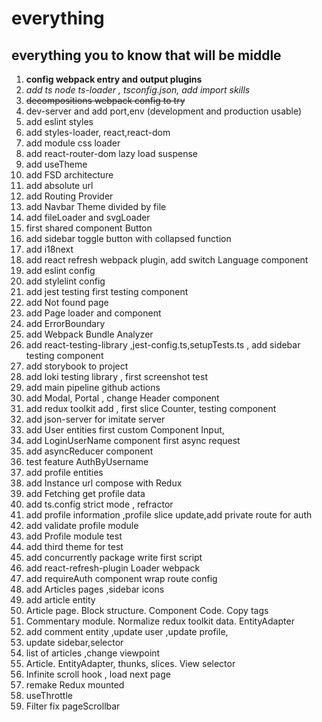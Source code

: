 # everything
## everything you to know that will be middle 
1. **config webpack entry and output plugins**
2. *add ts node ts-loader , tsconfig.json, add import skills* 
3. ~~decompositions webpack config to try~~
4. dev-server and add port,env (development and production usable)
5. add eslint styles 
6. add styles-loader, react,react-dom 
7. add module css loader 
8. add react-router-dom lazy load suspense 
9.  add useTheme 
10. add FSD architecture 
11. add absolute url 
12. add Routing Provider
13. add Navbar Theme divided by file
14. add fileLoader and svgLoader
15. first shared component Button
16. add sidebar toggle button with collapsed function
17. add i18next
18. add react refresh webpack plugin, add switch Language component 
19. add eslint config 
20. add stylelint config
21. add jest testing first testing component
22. add Not found page 
23. add Page loader and component
24. add ErrorBoundary 
25. add Webpack Bundle Analyzer
26. add react-testing-library ,jest-config.ts,setupTests.ts , add sidebar testing component 
27. add storybook to project 
28. add loki testing library , first screenshot test 
29. add main pipeline github actions
30. add Modal, Portal , change Header component
31. add redux toolkit add , first slice Counter, testing component
32. add json-server for imitate server
33. add User entities first custom Component Input, 
34. add LoginUserName component first async request
35. add asyncReducer component 
36. test feature AuthByUsername
37. add profile entities 
38. add Instance url compose with Redux
39. add Fetching get profile data
40. add ts.config strict mode , refractor 
41. add profile information ,profile slice update,add private route for auth 
42. add validate profile module
43. add Profile module test
44. add third theme for test
45. add concurrently package write first script
46. add react-refresh-plugin Loader webpack
47. add requireAuth component wrap route config
48. add Articles pages ,sidebar icons
49. add article entity 
50. Article page. Block structure. Component Code. Copy tags
51. Commentary module. Normalize redux toolkit data. EntityAdapter
52. add comment entity ,update user ,update profile, 
53. update sidebar,selector
54. list of articles ,change viewpoint 
55. Article. EntityAdapter, thunks, slices. View selector
56. Infinite scroll hook , load next page
57. remake Redux mounted
58. useThrottle
59. Filter fix pageScrollbar